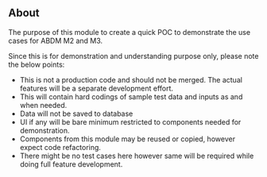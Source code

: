## About
The purpose of this module to create a quick POC to demonstrate the use cases for ABDM M2 and M3.

Since this is for demonstration and understanding purpose only, please note the below points:
- This is not a production code and should not be merged. The actual features will be a separate development effort.
- This will contain hard codings of sample test data and inputs as and when needed.
- Data will not be saved to database
- UI if any will be bare minimum restricted to components needed for demonstration.
- Components from this module may be reused or copied, however expect code refactoring.
- There might be no test cases here however same will be required while doing full feature development.
